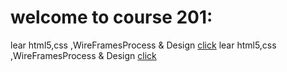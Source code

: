 # welcome to course 201:


lear html5,css ,WireFramesProcess & Design [click](read01.md)
lear html5,css ,WireFramesProcess & Design [click](read02.md)